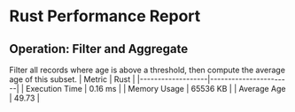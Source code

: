 # Rust Performance Report
## Operation: Filter and Aggregate
Filter all records where age is above a threshold, then compute the average age of this subset.
| Metric            | Rust                  |
|-------------------|-----------------------|
| Execution Time    | 0.16 ms               |
| Memory Usage      | 65536 KB                |
| Average Age       | 49.73                 |
